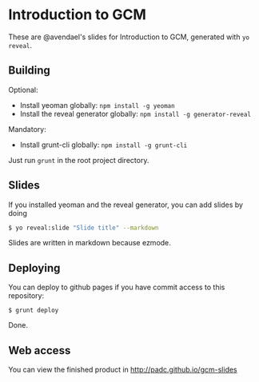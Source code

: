 # Introduction to GCM

These are @avendael's slides for Introduction to GCM, generated with `yo reveal`.

## Building

Optional:

* Install yeoman globally: `npm install -g yeoman`
* Install the reveal generator globally: `npm install -g generator-reveal`

Mandatory:

* Install grunt-cli globally: `npm install -g grunt-cli`

Just run `grunt` in the root project directory.

## Slides

If you installed yeoman and the reveal generator, you can add slides by doing

```zsh
$ yo reveal:slide "Slide title" --markdown
```

Slides are written in markdown because ezmode.

## Deploying

You can deploy to github pages if you have commit access to this repository:

```shell
$ grunt deploy
```

Done.

## Web access

You can view the finished product in http://padc.github.io/gcm-slides
